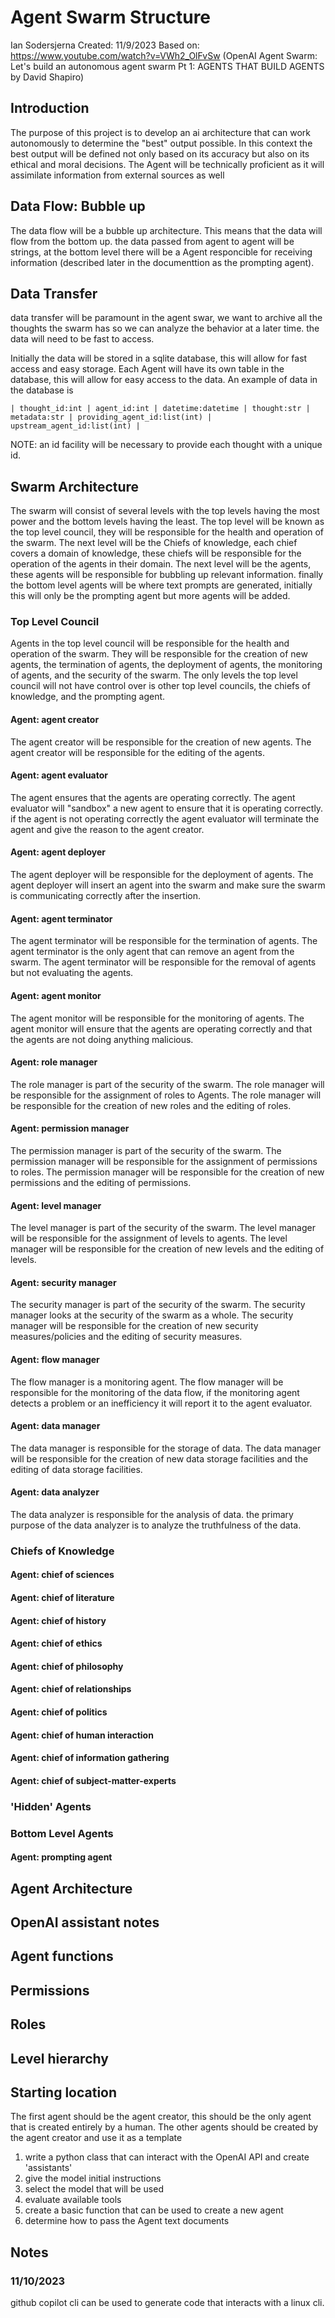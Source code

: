 # Agent Swarm Structure

Ian Sodersjerna
Created: 11/9/2023
Based on: https://www.youtube.com/watch?v=VWh2_OlFvSw (OpenAI Agent Swarm: Let's build an autonomous agent swarm Pt 1: AGENTS THAT BUILD AGENTS by David Shapiro)

## Introduction

The purpose of this project is to develop an ai architecture that can work autonomously to determine the "best" output 
possible. In this context the best output will be defined not only based on its accuracy but also on its ethical and 
moral decisions. The Agent will be technically proficient as it will assimilate information from external sources as well

## Data Flow: Bubble up

The data flow will be a bubble up architecture. This means that the data will flow from the bottom up. the data passed 
from agent to agent will be strings, at the bottom level there will be a Agent responcible for receiving information 
(described later in the documenttion as the prompting agent).

## Data Transfer

data transfer will be paramount in the agent swar, we want to archive all the thoughts the swarm has so we can analyze 
the behavior at a later time. the data  will need to be fast to access.

Initially the data will be stored in a sqlite database, this will allow for fast access and easy storage. Each Agent will
have its own table in the database, this will allow for easy access to the data. An example of data in the database is

```text
| thought_id:int | agent_id:int | datetime:datetime | thought:str | metadata:str | providing_agent_id:list(int) | upstream_agent_id:list(int) |
```

NOTE: an id facility will be necessary to provide each thought with a unique id.

## Swarm Architecture

The swarm will consist of several levels with the top levels having the most power and the bottom levels having the least.
The top level will be known as the top level council, they will be responsible for the health and operation of the swarm.
The next level will be the Chiefs of knowledge, each chief covers a domain of knowledge, these chiefs will be responsible
for the operation of the agents in their domain. The next level will be the agents, these agents will be responsible for
bubbling up relevant information. finally the bottom level agents will be where text prompts are generated, initially 
this will only be the prompting agent but more agents will be added.

### Top Level Council

Agents in the top level council will be responsible for the health and operation of the swarm. They will be responsible
for the creation of new agents, the termination of agents, the deployment of agents, the monitoring of agents, and the
security of the swarm. The only levels the top level council will not have control over is other top level councils, 
the chiefs of knowledge, and the prompting agent.

#### Agent: agent creator

The agent creator will be responsible for the creation of new agents. The agent creator will be responsible for the 
editing of the agents.

#### Agent: agent evaluator

The agent ensures that the agents are operating correctly. The agent evaluator will "sandbox" a new agent to ensure that
it is operating correctly. if the agent is not operating correctly the agent evaluator will terminate the agent and give
the reason to the agent creator.

#### Agent: agent deployer

The agent deployer will be responsible for the deployment of agents. The agent deployer will insert an agent into the 
swarm and make sure the swarm is communicating correctly after the insertion.

#### Agent: agent terminator

The agent terminator will be responsible for the termination of agents. The agent terminator is the only agent that can 
remove an agent from the swarm. The agent terminator will be responsible for the removal of agents but not evaluating
the agents.

#### Agent: agent monitor

The agent monitor will be responsible for the monitoring of agents. The agent monitor will ensure that the agents are
operating correctly and that the agents are not doing anything malicious.

#### Agent: role manager

The role manager is part of the security of the swarm. The role manager will be responsible for the assignment of roles
to Agents. The role manager will be responsible for the creation of new roles and the editing of roles.

#### Agent: permission manager

The permission manager is part of the security of the swarm. The permission manager will be responsible for the assignment
of permissions to roles. The permission manager will be responsible for the creation of new permissions and the editing
of permissions.

#### Agent: level manager

The level manager is part of the security of the swarm. The level manager will be responsible for the assignment of levels
to agents. The level manager will be responsible for the creation of new levels and the editing of levels.

#### Agent: security manager

The security manager is part of the security of the swarm. The security manager looks at the security of the swarm as a
whole. The security manager will be responsible for the creation of new security measures/policies and the editing of 
security measures.

#### Agent: flow manager

The flow manager is a monitoring agent. The flow manager will be responsible for the monitoring of the data flow, if the
monitoring agent detects a problem or an inefficiency it will report it to the agent evaluator.

#### Agent: data manager

The data manager is responsible for the storage of data. The data manager will be responsible for the creation of new
data storage facilities and the editing of data storage facilities.

#### Agent: data analyzer

The data analyzer is responsible for the analysis of data. the primary purpose of the data analyzer is to analyze the
truthfulness of the data.

### Chiefs of Knowledge

#### Agent: chief of sciences

#### Agent: chief of literature

#### Agent: chief of history

#### Agent: chief of ethics

#### Agent: chief of philosophy

#### Agent: chief of relationships

#### Agent: chief of politics

#### Agent: chief of human interaction

#### Agent: chief of information gathering

#### Agent: chief of subject-matter-experts

### 'Hidden' Agents

### Bottom Level Agents

#### Agent: prompting agent


## Agent Architecture

## OpenAI assistant notes

## Agent functions

## Permissions

## Roles

## Level hierarchy

## Starting location

The first agent should be the agent creator, this should be the only agent that is created entirely by a human. The other
agents should be created by the agent creator and use it as a template

1. write a python class that can interact with the OpenAI API and create 'assistants'
2. give the model initial instructions
3. select the model that will be used
4. evaluate available tools
5. create a basic function that can be used to create a new agent
6. determine how to pass the Agent text documents

## Notes

### 11/10/2023

github copilot cli can be used to generate code that interacts with a linux cli.